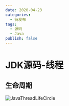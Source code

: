 ```yaml
---
date: 2020-04-23
categories:
  - 待发布
tags:
  - 源码
  - Java
publish: false
---
```


# JDK源码-线程

## 生命周期

![JavaThreadLifeCircle](https://cdn.jsdelivr.net/gh/kkyeer/picbed/JavaThreadLifeCircle.png)
